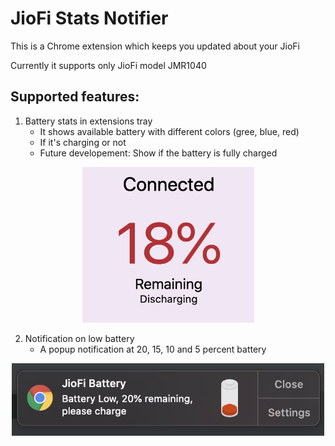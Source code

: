 JioFi Stats Notifier
====================

This is a Chrome extension which keeps you updated about your JioFi

Currently it supports only JioFi model JMR1040

Supported features:
------------------
1. Battery stats in extensions tray
   - It shows available battery with different colors (gree, blue, red)
   - If it's charging or not
   - Future developement: Show if the battery is fully charged
<p align="center">
  <img src="popup_preview.png" width="275" alt="pop-up preview">
</p>

2. Notification on low battery
   - A popup notification at 20, 15, 10 and 5 percent battery
<p align="center">
  <img src="chrome-notification.png" width="500" alt="chrome notification">
</p>
